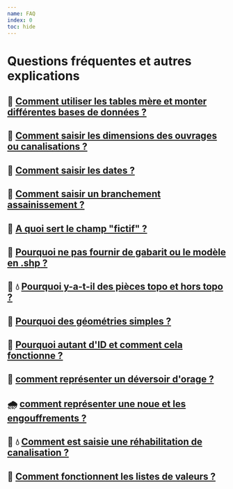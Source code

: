 ```yaml
---
name: FAQ
index: 0
toc: hide
---
```

# Questions fréquentes et autres explications

## :paperclip:  [Comment utiliser les tables mère et monter différentes bases de données ?](https://alainpasquier.github.io/FReseaux-eaux2/Mod%C3%A8le/montage_en_base)

## :paperclip:  [Comment saisir les dimensions des ouvrages ou canalisations ?](dimensions)

## :paperclip: [Comment saisir les dates ?](https://github.com/cnigfr/StaR-Eau/wiki/donnee_generale#gestion-des-dates)

## :toilet: [Comment saisir un branchement assainissement ?](ass_canalisation_branchement)

## :paperclip: [A quoi sert le champ "fictif" ?](https://alainpasquier.github.io/FReseaux-eaux2/Mod%C3%A8le/Communs/donnee_generale#champ-fictif) 

## :paperclip: [Pourquoi ne pas fournir de gabarit ou le modèle en **.shp** ?](/FAQ/Format_de_fichier)

## :toilet: :droplet: [Pourquoi y-a-t-il des pièces topo et hors topo ?](https://github.com/cnigfr/StaR-Eau/wiki/piece#type-de-pi%C3%A8ces-dans-les-r%C3%A9seaux-de-canalisations) 

## :paperclip: [Pourquoi des géométries simples ?](choix_des_geometries) 

## :paperclip: [Pourquoi autant d'ID et comment cela fonctionne ?](gestion_des_id)

## :toilet: [comment représenter un déversoir d'orage ?](deversoir_orage)

## :cloud_with_rain: [comment représenter une noue et les engouffrements ?](noue_infiltration)

## :toilet: :droplet: [Comment est saisie une réhabilitation de canalisation ?](rehabilitation_reseau)

## :paperclip: [Comment fonctionnent les listes de valeurs ?](Liste-de-valeurs)